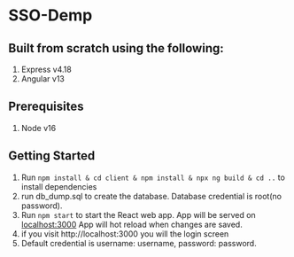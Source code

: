 # SSO-Demp
## Built from scratch using the following:
1. Express v4.18
2. Angular v13

## Prerequisites
1. Node v16

## Getting Started 
1. Run `npm install & cd client & npm install & npx ng build & cd ..` to install dependencies
2. run db_dump.sql to create the database. Database credential is root(no password).
3. Run `npm start` to start the React web app. App will be served on [localhost:3000](http://localhost:3000) App will hot reload when changes are saved. 
4. if you visit http://localhost:3000 you will the login screen
5. Default credential is username: username, password: password.